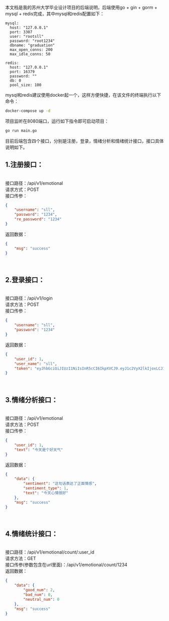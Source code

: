 本文档是我的苏州大学毕业设计项目的后端说明，后端使用go + gin + gorm + mysql + redis完成，其中mysql和redis配置如下：

```
mysql:
  host: "127.0.0.1"
  port: 3307
  user: "rootsll"
  password: "root1234"
  dbname: "graduation"
  max_open_conns: 200
  max_idle_conns: 50
```

```
redis:
  host: "127.0.0.1"
  port: 16379
  password: ""
  db: 0
  pool_size: 100
```

mysql和redis建议使用docker起一个，这样方便快捷，在该文件的终端执行以下命令：
```bash
docker-compose up -d
```
项目监听在8080端口，运行如下指令即可启动项目：
```bash
go run main.go
```


目前后端包含四个接口，分别是注册，登录，情绪分析和情绪统计接口，接口具体说明如下。
<br />

## 1.注册接口：
\
接口路径：/api/v1/emotional   \
请求方式：POST
\
接口传参：
```json
{
    "username": "sll",
    "password": "1234",
    "re_password": "1234"
}
```
返回数据：
```json
{
    "msg": "success"
}
```
<br />

## 2.登录接口：
\
接口路径：/api/v1/login
\
请求方法：POST
\
接口传参：
```json
{
    "username": "sll",
    "password": "1234"
}
```
返回数据：
```json
{
    "user_id": 1,
    "user_name": "sll",
    "token": "eyJhbGciOiJIUzI1NiIsInR5cCI6IkpXVCJ9.eyJ1c2VyX2lkIjoxLCJ1c2VyX25hbWUiOiJzbGwiLCJleHAiOjE2NzYwNjQzMjQsImlhdCI6MTY3NTk2MzcyNH0.q9_0_yzqQ1qQ0VJKhq"
}
```
<br />

## 3.情绪分析接口：
\
接口路径：/api/v1/emotional
\
请求方法：POST
\
接口传参：
```json
{
    "user_id": 1,
    "text": "今天是个好天气"
}
```
返回数据：
```json
{
    "data": {
        "sentiment": "这句话表达了正面情感",
        "sentiment_type": 1,
        "text": "今天心情很好"
    },
    "msg": "success"
}
```
<br />

## 4.情绪统计接口：
\
接口路径：/api/v1/emotional/count/:user_id
\
请求方法：GET
\
接口传参(参数包含在url里面)：/api/v1/emotional/count/1234
\
返回数据：
```json
{
    "data": {
        "good_num": 2,
        "bad_num": 0,
        "neutral_num": 0
    },
    "msg": "success"
}
```


